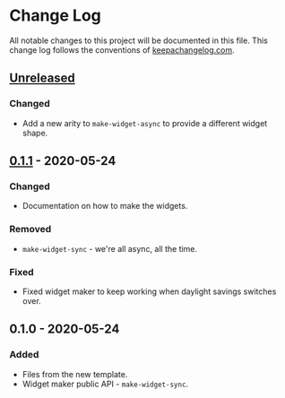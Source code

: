 # Change Log
All notable changes to this project will be documented in this file. This change log follows the conventions of [keepachangelog.com](http://keepachangelog.com/).

## [Unreleased]
### Changed
- Add a new arity to `make-widget-async` to provide a different widget shape.

## [0.1.1] - 2020-05-24
### Changed
- Documentation on how to make the widgets.

### Removed
- `make-widget-sync` - we're all async, all the time.

### Fixed
- Fixed widget maker to keep working when daylight savings switches over.

## 0.1.0 - 2020-05-24
### Added
- Files from the new template.
- Widget maker public API - `make-widget-sync`.

[Unreleased]: https://github.com/your-name/fun-gcp/compare/0.1.1...HEAD
[0.1.1]: https://github.com/your-name/fun-gcp/compare/0.1.0...0.1.1
